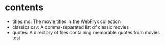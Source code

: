 # contents

* titles.md: The movie titles in the WebFlyx collection
* classics.csv: A comma-separated list of classic movies
* quotes: A directory of files containing memorable quotes from movies
test
